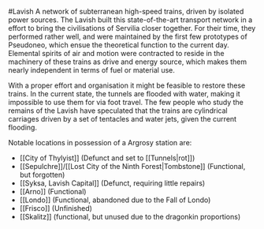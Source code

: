 #Lavish 
A network of subterranean high-speed trains, driven by isolated power sources. 
The Lavish built this state-of-the-art transport network in a effort to bring the civilisations of Servilia closer together. For their time, they performed rather well, and were maintained by the first few prototypes of Pseudoneo, which ensue the theoretical function to the current day. 
Elemental spirits of air and motion were contracted to reside in the machinery of these trains as drive and energy source, which makes them nearly independent in terms of fuel or material use. 

With a proper effort and organisation it might be feasible to restore these trains. 
In the current state, the tunnels are flooded with water, making it impossible to use them for via foot travel. The few people who study the remains of the Lavish have speculated that the trains are cylindrical carriages driven by a set of tentacles and water jets, given the current flooding. 


Notable locations in possession of a Argrosy station are: 
- [[City of Thylyist]] (Defunct and set to [[Tunnels|rot]])
- [[Sepulchre]]/[[Lost City of the Ninth Forest|Tombstone]] (Functional, but forgotten)
- [[Syksa, Lavish Capital]] (Defunct, requiring little repairs)
- [[Arno]] (Functional)
- [[Londo]] (Functional, abandoned due to the Fall of Londo)
- [[Frisco]] (Unfinished)
- [[Skalitz]] (functional, but unused due to the dragonkin proportions)
